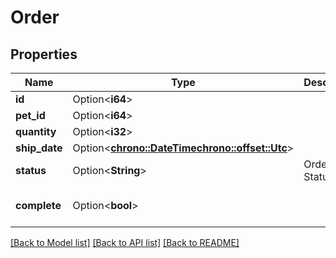 # Order

## Properties

Name | Type | Description | Notes
------------ | ------------- | ------------- | -------------
**id** | Option<**i64**> |  | [optional]
**pet_id** | Option<**i64**> |  | [optional]
**quantity** | Option<**i32**> |  | [optional]
**ship_date** | Option<[**chrono::DateTime<chrono::offset::Utc>**](chrono::DateTime<chrono::offset::Utc>.md)> |  | [optional]
**status** | Option<**String**> | Order Status | [optional]
**complete** | Option<**bool**> |  | [optional][default to false]

[[Back to Model list]](../README.md#documentation-for-models) [[Back to API list]](../README.md#documentation-for-api-endpoints) [[Back to README]](../README.md)


